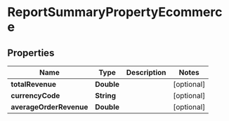 

# ReportSummaryPropertyEcommerce


## Properties

| Name | Type | Description | Notes |
|------------ | ------------- | ------------- | -------------|
|**totalRevenue** | **Double** |  |  [optional] |
|**currencyCode** | **String** |  |  [optional] |
|**averageOrderRevenue** | **Double** |  |  [optional] |



